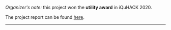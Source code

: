 
_Organizer's note:_ this project won the **utility award** in iQuHACK 2020.

The project report can be found [here](https://github.com/iQuHACK/2020_group10/blob/master/iquhack.pdf).

---
